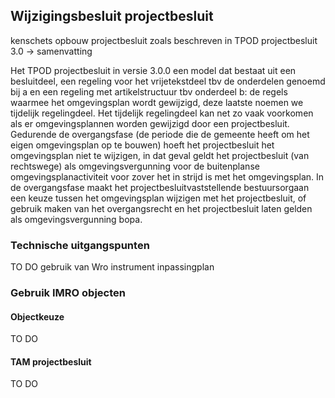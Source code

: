 ## Wijzigingsbesluit projectbesluit

kenschets opbouw projectbesluit zoals beschreven in TPOD projectbesluit 3.0 -> samenvatting

Het TPOD projectbesluit in versie 3.0.0 een model dat bestaat uit een besluitdeel, een regeling voor het vrijetekstdeel tbv de onderdelen genoemd bij a en een regeling met artikelstructuur tbv onderdeel b: de regels waarmee het omgevingsplan wordt gewijzigd, deze laatste noemen we tijdelijk regelingdeel. Het tijdelijk regelingdeel kan net zo vaak voorkomen als er omgevingsplannen worden gewijzigd door een projectbesluit.
Gedurende de overgangsfase (de periode die de gemeente heeft om het eigen omgevingsplan op te bouwen) hoeft het projectbesluit het omgevingsplan niet te wijzigen, in dat geval geldt het projectbesluit (van rechtswege) als omgevingsvergunning voor de buitenplanse omgevingsplanactiviteit voor zover het in strijd is met het omgevingsplan. In de overgangsfase maakt het projectbesluitvaststellende bestuursorgaan een keuze tussen het omgevingsplan wijzigen met het projectbesluit, of gebruik maken van het overgangsrecht en het projectbesluit laten gelden als omgevingsvergunning bopa.
 

### Technische uitgangspunten

TO DO
gebruik van Wro instrument inpassingplan

### Gebruik IMRO objecten

#### Objectkeuze 

TO DO 

#### TAM projectbesluit

TO DO





